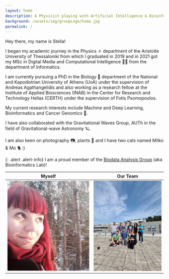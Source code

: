 ```yaml
---
layout: home
description: A Physicist playing with Artificial Intelligence & Bioinformatics
background: /assets/img/groupLogo/home.jpg
permalink: /
---
```



Hey there, my name is Stella! 
    
I began my academic journey in the Physics ⚛️ department of the Aristotle University of Thessaloniki from which I graduated in 2019 and in 2021 got my MSc in Digital Media and Computational Intelligence 👩‍💻 from the department of Informatics. 
    
I am currently pursuing a PhD in the Biology 🔬 department of the National and Kapodistrian University of Athens (UoA) under the supervision of Andreas Agathangelidis and also working as a research fellow at the Institute of Applied Biosciences (INAB) in the Center for Research and Technology Hellas (CERTH) under the supervision of Fotis Psomopoulos. 
    
My current research interests include Machine and Deep Learning, Bioinformatics and Cancer Genomics 🧬.
    
I have also collaborated with the Gravitational Waves Group, AUTh in the field of Gravitational-wave Astronomy 🪐. 
    
I am also keen on photography 📷, plants 🎍 and I have two cats named Milko & Mo 🐈 :)


{: .alert .alert-info}
I am a proud member of the [Biodata Analysis Group](https://biodataanalysisgroup.github.io/) (aka Bioinformatics Lab)!
    


Myself            |  Our Team
:-------------------------:|:-------------------------:
<img src="/assets/img/team/sfragkoul.jpg" alt="Photo taken in Espoo, Finland" width="300"/>  |   <img src="/assets/img/team/team.jpg" alt="Photo taken in INAB@CERTH" width="250"/>
